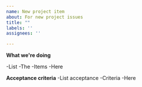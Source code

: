 ```yaml
---
name: New project item
about: For new project issues
title: ""
labels: ''
assignees: ''

---
```


**What we're doing**

-List
-The
-Items
-Here

**Acceptance criteria**
-List acceptance
-Criteria
-Here
